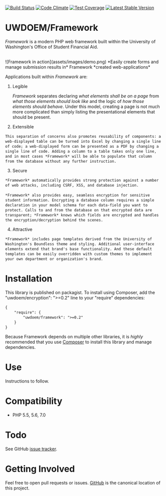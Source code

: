 [![Build Status](https://travis-ci.org/UWEnrollmentManagement/Framework.svg?branch=master)](https://travis-ci.org/UWEnrollmentManagement/Framework)
[![Code Climate](https://codeclimate.com/github/UWEnrollmentManagement/Framework/badges/gpa.svg)](https://codeclimate.com/github/UWEnrollmentManagement/Framework)
[![Test Coverage](https://codeclimate.com/github/UWEnrollmentManagement/Framework/badges/coverage.svg)](https://codeclimate.com/github/UWEnrollmentManagement/Framework/coverage)
[![Latest Stable Version](https://poser.pugx.org/uwdoem/framework/v/stable)](https://packagist.org/packages/uwdoem/framework)

UWDOEM/Framework
=============

*Framework* is a modern PHP web framework built within the University of Washington's Office of Student Financial Aid.  
    
<br>
![Framework in action](assets/images/demo.png)  
*Easily create forms and manage submission results in* Framework *created web-applications*

Applications built within *Framework* are:

  1. Legible  
  
     *Framework* separates declaring *what elements shall be on a page* from *what those elements should look like* and the logic of *how those elements should behave*. Under this model, creating a page is not much more complicated than simply listing the presentational elements that should be present.  
  
  2. Extensible  
  
    This separation of concerns also promotes reusability of components: a web-displayed table can be turned into Excel by changing a single line of code; a web-displayed form can be presented as a PDF by changing a single line of code. Adding a column to a table takes only one line, and in most cases *Framework* will be able to populate that column from the database without any further instruction.
  
  3. Secure

    *Framework* automatically provides strong protection against a number of web attacks, including CSRF, XSS, and database injection.  
    
    *Framework* also provides easy, seamless encryption for sensitive student information. Encrypting a database column requires a simple declaration in your model schema for each data-field you want to protect. Calls to and from the database on that encrypted data are transparent; *Framework* knows which fields are encrypted and handles the encryption/decryption behind the scenes.
    
  4. Attractive  

    *Framework* includes page templates derived from the University of Washington's Boundless theme and styling. Additional user-interface elements extend that brand's base functionality. And these default templates can be easily overridden with custom themes to implement your own department or organization's brand.


Installation
===============

This library is published on packagist. To install using Composer, add the "uwdoem/encryption": ">=0.2" line to your "require" dependencies:

```
{
    "require": {
        "uwdoem/framework": ">=0.2"
    }
}
```

Because Framework depends on multiple other libraries, it is *highly* recommended that you use [Composer](https://getcomposer.org/) to install this library and manage dependencies.

Use
===

Instructions to follow.

Compatibility
=============

* PHP 5.5, 5.6, 7.0

Todo
====

See GitHub [issue tracker](https://github.com/UWEnrollmentManagement/Framework/issues/).

Getting Involved
================

Feel free to open pull requests or issues. [GitHub](https://github.com/UWEnrollmentManagement/Framework) is the canonical location of this project.
